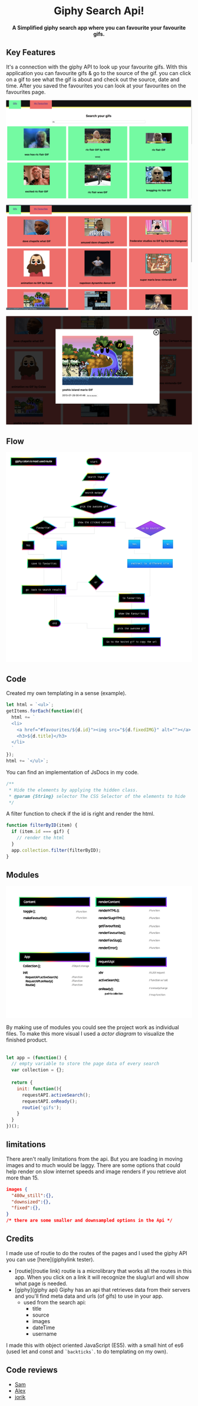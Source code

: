 <h1 align="center"> Giphy Search Api! </h1>
<h4 align="center">A Simplified giphy search app where you can favourite your favourite gifs.</h4>

## Key Features
It's a connection with the giphy API to look up your favourite gifs. With this application you can favourite gifs & go to the source of the gif.
you can click on a gif to see what the gif is about and check out the source, date and time. After you saved the favourites you can look at your favourites on the favourites page.

![Homescreen after you searched something](readme-imgs/homescreen-search.png)

![Favourites screen](readme-imgs/favourite-screen.png)

![Selected one gif](readme-imgs/selected.png)

## Flow

![flow diagram](readme-imgs/flow-diagram.png)

## Code
Created my own templating in a sense (example).

```js
let html = `<ul>`;
getItems.forEach(function(d){
  html += `
  <li>
    <a href="#favourites/${d.id}"><img src="${d.fixedIMG}" alt=""></a>
    <h3>${d.title}</h3>
  </li>
  `
});
html += `</ul>`;
```

You can find an implementation of JsDocs in my code.
```js
/**
 * Hide the elements by applying the hidden class.
 * @param {String} selector The CSS Selector of the elements to hide
 */
```

A filter function to check if the id is right and render the html.
```js
function filterByID(item) {
  if (item.id === gif) {
    // render the html
  }
  app.collection.filter(filterByID);
}  
```

## Modules

![actor diagram](readme-imgs/actor-diagram.png)

By making use of modules you could see the project work as individual files. To make this more visual I used a _actor diagram_ to visualize the finished product.

```js

let app = (function() {
  // empty variable to store the page data of every search
  var collection = {};

  return {
    init: function(){
      requestAPI.activeSearch();
      requestAPI.onReady();
      routie('gifs');
    }
  }
})();

```

## limitations
There aren't really limitations from the api. But you are loading in moving images and to much would be laggy. There are some options that could help render on slow internet speeds and image renders if you retrieve alot more than 15.

```JSON
images {
  "480w_still":{},
  "downsized":{},
  "fixed":{},
}
/* there are some smaller and downsampled options in the Api */
```

## Credits

I made use of routie to do the routes of the pages and I used the giphy API you can use [here](giphylink tester).
- [routie](routie link)
  routie is a microlibrary that works all the routes in this app. When you click on a link it will recognize the slug/url and will show what page is needed.
- [giphy](giphy api)
  Giphy has an api that retrieves data from their servers and you'll find meta data and urls (of gifs) to use in your app.
  - used from the search api:
    - title
    - source
    - images
    - dateTime
    - username

I made this with object oriented JavaScript (ES5). with a small hint of es6 (used let and const and `` `backticks` ``. to do templating on my own).


## Code reviews
- [Sam](https://github.com/Senmetsu/wafs/commit/f8e3dd1c4105c0c6d7bdf7adea8534561ab69362)
- [Alex](https://github.com/Cascuna/wafs/issues/2)
- [jorik](https://github.com/IIYAMA12)
